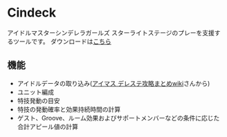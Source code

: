 # Cindeck
アイドルマスターシンデレラガールズ スターライトステージのプレーを支援するツールです。
ダウンロードは[こちら](https://github.com/noelex/Cindeck/releases)

## 機能
* アイドルデータの取り込み([アイマス デレステ攻略まとめwiki](http://imascg-slstage-wiki.gamerch.com/)さんから)
* ユニット編成
* 特技発動の目安
* 特技の発動確率と効果持続時間の計算
* ゲスト、Groove、ルーム効果およびサポートメンバーなどの条件に応じた合計アピール値の計算